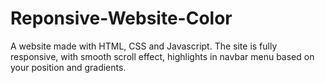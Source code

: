 # Reponsive-Website-Color
 A website made with HTML, CSS and Javascript. The site is fully responsive, with smooth scroll effect, highlights in navbar menu based on your position and gradients. 
